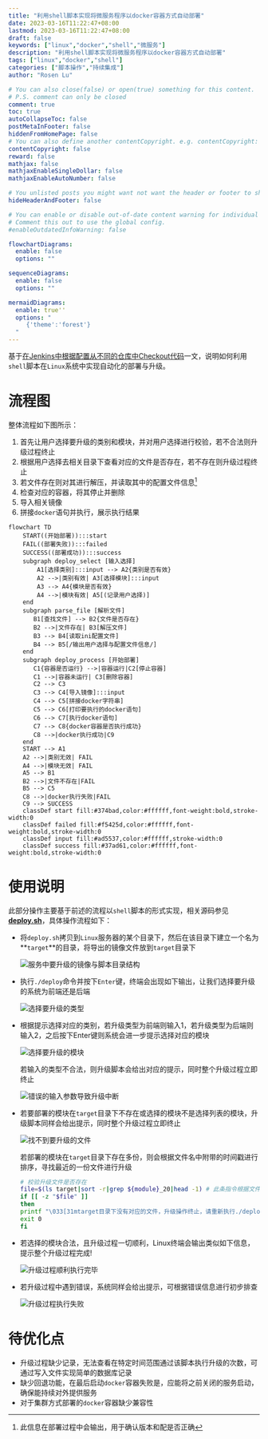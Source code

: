 ```yaml
---
title: "利用shell脚本实现将微服务程序以docker容器方式自动部署"
date: 2023-03-16T11:22:47+08:00
lastmod: 2023-03-16T11:22:47+08:00
draft: false
keywords: ["linux","docker","shell","微服务"]
description: "利用shell脚本实现将微服务程序以docker容器方式自动部署"
tags: ["linux","docker","shell"]
categories: ["脚本操作","持续集成"]
author: "Rosen Lu"

# You can also close(false) or open(true) something for this content.
# P.S. comment can only be closed
comment: true
toc: true
autoCollapseToc: false
postMetaInFooter: false
hiddenFromHomePage: false
# You can also define another contentCopyright. e.g. contentCopyright: "This is another copyright."
contentCopyright: false
reward: false
mathjax: false
mathjaxEnableSingleDollar: false
mathjaxEnableAutoNumber: false

# You unlisted posts you might want not want the header or footer to show
hideHeaderAndFooter: false

# You can enable or disable out-of-date content warning for individual post.
# Comment this out to use the global config.
#enableOutdatedInfoWarning: false

flowchartDiagrams:
  enable: false
  options: ""

sequenceDiagrams: 
  enable: false
  options: ""

mermaidDiagrams: 
  enable: true''
  options: "
     {'theme':'forest'}
  "
---
```


基于[在Jenkins中根据配置从不同的仓库中Checkout代码](/post/devops/git-checkout-by-dynamic-repository-in-jenkins/)一文，说明如何利用`shell`脚本在`Linux`系统中实现自动化的部署与升级。

<!--more-->

# 流程图

整体流程如下图所示：

1. 首先让用户选择要升级的类别和模块，并对用户选择进行校验，若不合法则升级过程终止
2. 根据用户选择去相关目录下查看对应的文件是否存在，若不存在则升级过程终止
3. 若文件存在则对其进行解压，并读取其中的配置文件信息[^1]
4. 检查对应的容器，将其停止并删除
5. 导入相关镜像
6. 拼接`docker`语句并执行，展示执行结果

<style>
div.mermaid > svg { max-width: 70% !important; }
</style>

```mermaid
flowchart TD
    START((开始部署)):::start
    FAIL((部署失败)):::failed
    SUCCESS((部署成功)):::success
    subgraph deploy_select [输入选择]
        A1[选择类别]:::input --> A2{类别是否有效}
        A2 -->|类别有效| A3[选择模块]:::input
        A3 --> A4{模块是否有效}
        A4 -->|模块有效| A5[(记录用户选择)]
    end
    subgraph parse_file [解析文件]
       B1[查找文件] --> B2{文件是否存在}
       B2 -->|文件存在| B3[解压文件]
       B3 --> B4[读取ini配置文件]
       B4 --> B5[/输出用户选择与配置文件信息/]
    end
    subgraph deploy_process [开始部署]
       C1{容器是否运行} -->|容器运行|C2[停止容器]
       C1 -->|容器未运行| C3[删除容器]
       C2 --> C3
       C3 --> C4[导入镜像]:::input
       C4 --> C5[拼接docker字符串]
       C5 --> C6[打印要执行的docker语句]
       C6 --> C7[执行docker语句]
       C7 --> C8{docker容器是否执行成功}
       C8 -->|docker执行成功|C9
    end
    START --> A1
    A2 -->|类别无效| FAIL
    A4 -->|模块无效| FAIL
    A5 --> B1
    B2 -->|文件不存在|FAIL
    B5 --> C5
    C8 -->|docker执行失败|FAIL
    C9 --> SUCCESS
    classDef start fill:#374bad,color:#ffffff,font-weight:bold,stroke-width:0
    classDef failed fill:#f5425d,color:#ffffff,font-weight:bold,stroke-width:0
    classDef input fill:#ad5537,color:#ffffff,stroke-width:0
    classDef success fill:#37ad61,color:#ffffff,font-weight:bold,stroke-width:0
```

# 使用说明

此部分操作主要基于前述的流程以`shell`脚本的形式实现，相关源码参见[**deploy.sh**](https://github.com/lucumt/myrepository/blob/master/linux/docker_image_deploy.sh)，具体操作流程如下：

* 将`deploy.sh`拷贝到`Linux`服务器的某个目录下，然后在该目录下建立一个名为**`target`**的目录，将导出的镜像文件放到`target`目录下

  ![服务中要升级的镜像与脚本目录结构](/blog_img/linux/using-script-to-deploy-microservice-application-in-docker/deploy-shell-and-images-in-linux-folder.png "服务中要升级的镜像与脚本目录结构")

* 执行`./deploy`命令并按下`Enter`键，终端会出现如下输出，让我们选择要升级的系统为前端还是后端

  ![选择要升级的类型](/blog_img/linux/using-script-to-deploy-microservice-application-in-docker/deploy-shell-ask-deploy-type.png "选择要升级的类型")

* 根据提示选择对应的类别，若升级类型为前端则输入1，若升级类型为后端则输入2，之后按下Enter键则系统会进一步提示选择对应的模块

  ![选择要升级的模块](/blog_img/linux/using-script-to-deploy-microservice-application-in-docker/deploy-shell-ask-deploy-module.png "选择要升级的模块")

  若输入的类型不合法，则升级脚本会给出对应的提示，同时整个升级过程立即终止

  ![错误的输入参数导致升级中断](/blog_img/linux/using-script-to-deploy-microservice-application-in-docker/deploy-shell-input-invalid-deploy-type.png "错误的输入参数导致升级中断")

* 若要部署的模块在`target`目录下不存在或选择的模块不是选择列表的模块，升级脚本同样会给出提示，同时整个升级过程立即终止

  ![找不到要升级的文件](/blog_img/linux/using-script-to-deploy-microservice-application-in-docker/deploy-shell-can-not-find-module-file.png "找不到要升级的文件")

  若部署的模块在`target`目录下存在多份，则会根据文件名中附带的时间戳进行排序，寻找最近的一份文件进行升级

  ```bash
  # 校验升级文件是否存在
  file=$(ls target|sort -r|grep ${module}_20|head -1) # 此条指令根据文件名按时间倒排，取第一个文件来升级
  if [[ -z "$file" ]]
  then
  printf "\033[31mtarget目录下没有对应的文件，升级操作终止，请重新执行./deploy.sh\033[0m\n"
  exit 0
  fi
  ```

* 若选择的模块合法，且升级过程一切顺利，Linux终端会输出类似如下信息，提示整个升级过程完成!

  ![升级过程顺利执行完毕](/blog_img/linux/using-script-to-deploy-microservice-application-in-docker/deploy-shell-execute-success.png "升级过程顺利执行完毕")

* 若升级过程中遇到错误，系统同样会给出提示，可根据错误信息进行初步排查

  ![升级过程执行失败](/blog_img/linux/using-script-to-deploy-microservice-application-in-docker/deploy-shell-execute-failed.png "升级过程执行失败")

# 待优化点

* 升级过程缺少记录，无法查看在特定时间范围通过该脚本执行升级的次数，可通过写入文件实现简单的数据库记录
* 缺少回退功能，在最后启动`docker`容器失败是，应能将之前关闭的服务启动，确保能持续对外提供服务
* 对于集群方式部署的`docker`容器缺少兼容性

[^1]:此信息在部署过程中会输出，用于确认版本和配是否正确